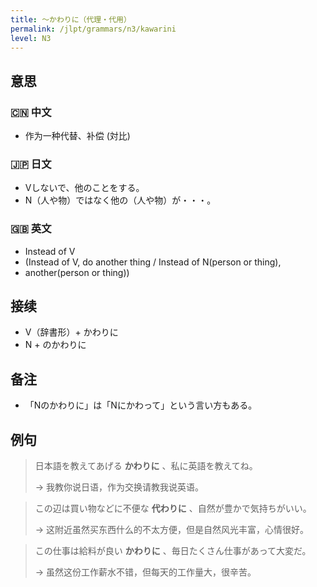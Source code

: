 ```yaml
---
title: 〜かわりに（代理・代用）
permalink: /jlpt/grammars/n3/kawarini
level: N3
---
```


## 意思

### 🇨🇳 中文

- 作为一种代替、补偿 (対比)

### 🇯🇵 日文

- Vしないで、他のことをする。
- N（人や物）ではなく他の（人や物）が・・・。

### 🇬🇧 英文

- Instead of V
- (Instead of V, do another thing / Instead of N(person or thing),
- another(person or thing))

## 接续

- V（辞書形）+ かわりに
- N + のかわりに

## 备注

- 「Nのかわりに」は「Nにかわって」という言い方もある。

## 例句

> 日本語を教えてあげる **かわりに** 、私に英語を教えてね。
>
> → 我教你说日语，作为交换请教我说英语。

> この辺は買い物などに不便な **代わりに** 、自然が豊かで気持ちがいい。
>
> → 这附近虽然买东西什么的不太方便，但是自然风光丰富，心情很好。

> この仕事は給料が良い **かわりに** 、毎日たくさん仕事があって大変だ。
>
> → 虽然这份工作薪水不错，但每天的工作量大，很辛苦。

